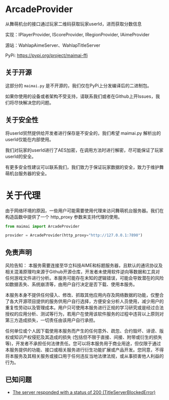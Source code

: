 # ArcadeProvider

从舞萌机台的接口通过玩家二维码获取玩家userId，进而获取分数信息

实现：IPlayerProvider, IScoreProvider, IRegionProvider, IAimeProvider

源站：WahlapAimeServer、WahlapTitleServer

PyPi: https://pypi.org/project/maimai-ffi

## 关于开源

这部分的 `maimai.py` 是不开源的，我们仅在PyPi上分发编译后的二进制包。

如果你使用的设备或者架构不受支持，请联系我们或者在Github上开Issues，我们将尽快解决您的问题。

## 关于安全性

将userId贸然提供给开发者进行保存是不安全的，我们希望 maimai.py 解析出的userId仅能在内部使用。

我们对玩家的userId进行了AES加密，在调用方法时进行解密，尽可能保证了玩家userId的安全。

有更多安全性建议可以联系我们，我们致力于保证玩家数据的安全，致力于维护舞萌机台服务器的安全。

# 关于代理

由于网络环境的原因，一些用户可能需要使用代理来访问舞萌机台服务器。我们在构造函数中提供了一个 http_proxy 参数来支持代理的使用。

```python
from maimai import ArcadeProvider

provider = ArcadeProvider(http_proxy="http://127.0.0.1:7890")
```

## 免责声明

风险告知：
本服务需要连接至华立科技AIME和标题服务器，且默认的通讯协议及相关混淆原理均来源于Github开源仓库，开发者未使用软件逆向等数据和工具对任何游戏文件进行分析。本服务可能存在未知的逻辑错误，可能会导致潜在的风险如数据丢失、系统崩溃等，由用户自行决定是否下载、使用本服务。

本服务本身不提供任何侵入、修改、抓取其他应用内存及网络数据的功能，仅整合了各大开源项目提供的服务供用户自行选择，方便安全分析人员使用，减少用户的重复性劳动以及管理成本。用户只可使用本服务进行正规的学习研究或是经过合法授权的应用分析、测试等行为，若用户在使用该软件服务的过程中违背以上原则对第三方造成损失，一切责任由该用户自行承担。

任何单位或个人因下载使用本服务而产生的任何意外、疏忽、合约毁坏、诽谤、版权或知识产权侵犯及其造成的损失 (包括但不限于直接、间接、附带或衍生的损失等)，开发者不承担任何法律责任。您可以将本服务用于商业用途，但仅限于通过本服务提供的功能、接口或相关服务进行衍生功能扩展或产品开发。您同意，不得将本服务及其相关服务或接口用于任何违反当地法律法规，或从事损害他人利益的行为。

## 已知问题

- [The server responded with a status of 200 (TitleServerBlockedError)](https://github.com/TrueRou/maimai.py/issues/21)